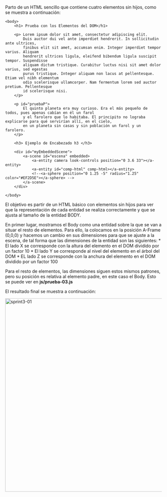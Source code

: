 Parto de un HTML sencillo que contiene cuatro elementos sin hijos, como se muestra a continuación:


```
<body>
    <h1> Prueba con los Elementos del DOM</h1>

    <p> Lorem ipsum dolor sit amet, consectetur adipiscing elit.
        Duis auctor dui vel ante imperdiet hendrerit. In sollicitudin ante ultrices,
        finibus elit sit amet, accumsan enim. Integer imperdiet tempor varius. Aliquam
        hendrerit ultrices ligula, eleifend bibendum ligula suscipit tempor. Suspendisse
        aliquam dictum tristique. Curabitur luctus nisi sit amet dolor varius, sed egestas
        purus tristique. Integer aliquam non lacus at pellentesque. Etiam vel nibh elementum
        odio scelerisque ullamcorper. Nam fermentum lorem sed auctor pretium. Pellentesque
        id scelerisque nisi.
    </p>

    <p id="pruebaP">
        El quinto planeta era muy curioso. Era el más pequeño de todos, pues apenas cabían en él un farol
        y el farolero que lo habitaba. El principito no lograba explicarse para qué servirían allí, en el cielo,
        en un planeta sin casas y sin población un farol y un farolero.
    </p>

    <h3> Ejemplo de Encabezado h3 </h3>

    <div id="myEmbeddedScene">
        <a-scene id="escena" embedded>
            <a-entity camera look-controls position="0 3.6 33"></a-entity>
            <a-entity id="comp-html" comp-html></a-entity>
            <!--<a-sphere position="0 1.25 -5" radius="1.25" color="#EF2D5E"></a-sphere> -->
        </a-scene>
    </div>

</body>

```

El objetivo es partir de un HTML básico con elementos sin hijos para ver que la representación de cada entidad se realiza correctamente
y que se ajusta al tamaño de la entidad BODY. 

En primer lugar, mostramos el Body como una entidad sobre la que se van a situar el resto de elementos. Para ello, la colocamos en la
posición A-Frame (0,0,0) y hacemos un cambio en sus dimensiones para que se ajuste a la escena, de tal forma que las dimensiones de
la entidad son las siguientes:
        * El lado X se corresponde con la altura del elemento en el DOM dividido por un factor 10
        * El lado Y se corresponde al nivel del elemento en el árbol del DOM
        * EL lado Z se corresponde con la anchura del elemento en el DOM dividido por un factor 100
        
Para el resto de elementos, las dimensiones siguen estos mismos patrones, pero su posición es relativa al elemento padre, en este caso
el Body.
Esto se puede ver en **js/prueba-03.js**

El resultado final se muestra a continuación:


<img width="623" alt="sprint3-01" src="https://user-images.githubusercontent.com/5637203/56079045-17d65480-5def-11e9-8cbf-66220d5d54fd.PNG">

    
